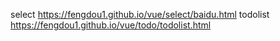 select  https://fengdou1.github.io/vue/select/baidu.html
todolist  https://fengdou1.github.io/vue/todo/todolist.html
